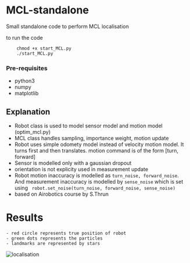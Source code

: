 # MCL-standalone
Small standalone code to perform MCL localisation 

to run the code 

```
    chmod +x start_MCL.py
    ./start_MCL.py
```
### Pre-requisites 
   - python3
   - numpy 
   - matplotlib
   
## Explanation

  - Robot class is used to model sensor model and motion model (optim_mcl.py)
  - MCL class handles sampling, importance weight, motion update
  - Robot uses simple odomety model instead of velocity motion model. It turns first 
  and then translates. motion command is of the form [turn, forward]
  - Sensor is modelled only with a gaussian dropout 
  - orientation is not explicity used in measurement update 
  - Robot motion inaccuracy is modelled as ```turn_noise, forward_noise```. And measurement 
  inaccuracy is modelled by ```sense_noise``` which is set using
  ``` robot.set_noise(turn_noise, forward_noise, sense_noise)```
  - based on Airobotics course by S.Thrun 
  
# Results
    - red circle represents true position of robot
    - green dots represents the particles 
    - landmarks are represented by stars

![localisation](gifs/MCL_final.gif)
